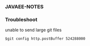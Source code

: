 ### JAVAEE-NOTES

### Troubleshoot
unable to send large git files
```
$git config http.postBuffer 524288000
```
